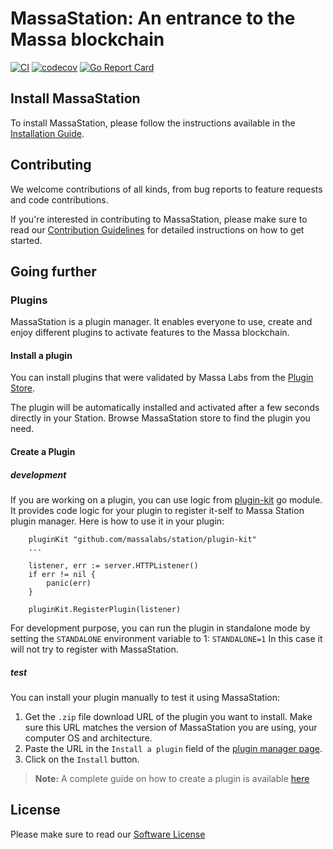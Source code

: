 # MassaStation: An entrance to the Massa blockchain

[![CI](https://github.com/massalabs/station/actions/workflows/api.yml/badge.svg?branch=main)](https://github.com/massalabs/station/actions/workflows/api.yml?query=branch%3Amain)
[![codecov](https://codecov.io/gh/massalabs/station/branch/main/graph/badge.svg?token=592LPZLC4M)](https://codecov.io/gh/massalabs/station)
[![Go Report Card](https://goreportcard.com/badge/github.com/massalabs/station)](https://goreportcard.com/report/github.com/massalabs/station)

## Install MassaStation

To install MassaStation, please follow the instructions available in the [Installation Guide](https://docs.massa.net/docs/massastation/install).

## Contributing

We welcome contributions of all kinds, from bug reports to feature requests and code contributions.

If you're interested in contributing to MassaStation, please make sure to read our [Contribution Guidelines](./CONTRIBUTING.md) for detailed instructions on how to get started.

## Going further

### Plugins

MassaStation is a plugin manager. It enables everyone to use, create and enjoy different plugins to activate features to the Massa blockchain.

#### Install a plugin

You can install plugins that were validated by Massa Labs from the [Plugin Store](https://station.massa/web/store).

The plugin will be automatically installed and activated after a few seconds directly in your Station. Browse MassaStation store to find the plugin you need.

#### Create a Plugin

##### development
If you are working on a plugin, you can use logic from [plugin-kit](./plugin-kit/) go module.  
It provides code logic for your plugin to register it-self to Massa Station plugin manager.
Here is how to use it in your plugin:

```golang
	pluginKit "github.com/massalabs/station/plugin-kit"
    ...

    listener, err := server.HTTPListener()
	if err != nil {
		panic(err)
	}

    pluginKit.RegisterPlugin(listener)
```

For development purpose, you can run the plugin in standalone mode by setting the `STANDALONE` environment variable to 1:   `STANDALONE=1`
In this case it will not try to register with MassaStation.


##### test
You can install your plugin manually to test it using MassaStation:

1. Get the `.zip` file download URL of the plugin you want to install. Make sure this URL matches the version of MassaStation you are using, your computer OS and architecture.
2. Paste the URL in the `Install a plugin` field of the [plugin manager page](https://station.massa/web/store).
3. Click on the `Install` button.


> **Note:** A complete guide on how to create a plugin is available [here](https://docs.massa.net/docs/massaStation/guidelines)



## License
Please make sure to read our [Software License](./LICENSE.md)

